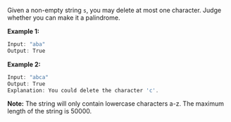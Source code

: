 Given a non-empty string `s`, you may delete at most one character. Judge whether you can make it a palindrome.

**Example 1:**
```java
Input: "aba"
Output: True
```

**Example 2:**
```java
Input: "abca"
Output: True
Explanation: You could delete the character 'c'.
```

**Note:**
The string will only contain lowercase characters a-z. The maximum length of the string is 50000.